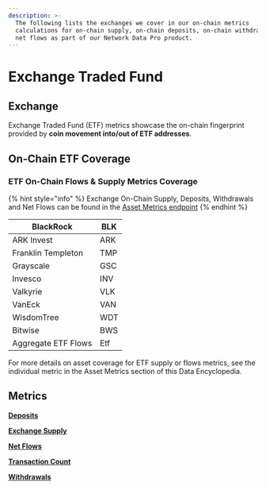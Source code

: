 ```yaml
---
description: >-
  The following lists the exchanges we cover in our on-chain metrics
  calculations for on-chain supply, on-chain deposits, on-chain withdrawals, and
  net flows as part of our Network Data Pro product.
---
```


# Exchange Traded Fund

## Exchange

Exchange Traded Fund (ETF) metrics showcase the on-chain fingerprint provided by **coin movement into/out of ETF addresses**.

## On-Chain ETF Coverage

### ETF On-Chain Flows & Supply Metrics Coverage

{% hint style="info" %}
Exchange On-Chain Supply, Deposits, Withdrawals and Net Flows can be found in the [Asset Metrics endpoint](https://docs.coinmetrics.io/api/v4#operation/getTimeseriesAssetMetrics)
{% endhint %}

| BlackRock           | BLK |
| ------------------- | --- |
| ARK Invest          | ARK |
| Franklin Templeton  | TMP |
| Grayscale           | GSC |
| Invesco             | INV |
| Valkyrie            | VLK |
| VanEck              | VAN |
| WisdomTree          | WDT |
| Bitwise             | BWS |
| Aggregate ETF Flows | Etf |

For more details on asset coverage for ETF supply or flows metrics, see the individual metric in the Asset Metrics section of this Data Encyclopedia.

## Metrics

[**Deposits**](deposits.md)

[**Exchange Supply**](exchange-traded-fund-supply.md)

[**Net Flows**](net-flows.md)

[**Transaction Count**](transaction-count.md)

[**Withdrawals**](withdrawals.md)
